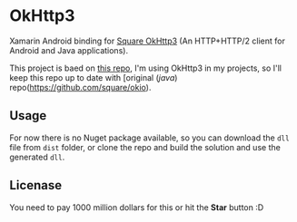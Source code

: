 # OkHttp3
 Xamarin Android binding for [Square OkHttp3](https://github.com/square/okhttp) (An HTTP+HTTP/2 client for Android and Java applications).

This project is baed on [this repo](https://github.com/mattleibow/square-bindings), I'm using OkHttp3 in my projects, so I'll keep this repo up to date with [original (_java_) repo(https://github.com/square/okio).

## Usage
For now there is no Nuget package available, so you can download the `dll` file from `dist` folder, or clone the repo and build the solution and use the generated `dll`.

## Licenase
You need to pay 1000 million dollars for this or hit the __Star__ button :D
